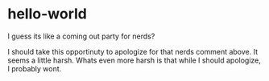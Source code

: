 # hello-world
I guess its like a coming out party for nerds?

I should take this opportinuty to apologize for that nerds comment above. It seems a little harsh. 
Whats even more harsh is that while I should apologize, I probably wont.
